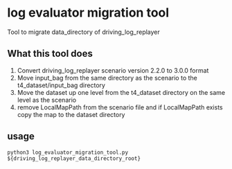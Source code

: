 # log evaluator migration tool

Tool to migrate data_directory of driving_log_replayer

## What this tool does

1. Convert driving_log_replayer scenario version 2.2.0 to 3.0.0 format
2. Move input_bag from the same directory as the scenario to the t4_dataset/input_bag directory
3. Move the dataset up one level from the t4_dataset directory on the same level as the scenario
4. remove LocalMapPath from the scenario file and if LocalMapPath exists copy the map to the dataset directory

## usage

```shell
python3 log_evaluator_migration_tool.py ${driving_log_replayer_data_directory_root}
```
